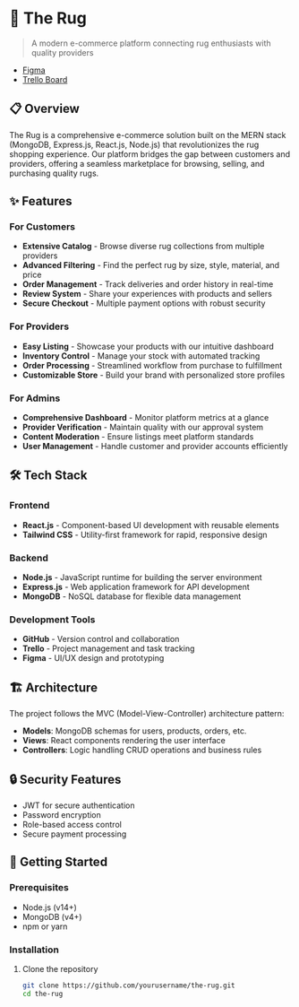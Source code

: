 # 🧶 The Rug

> A modern e-commerce platform connecting rug enthusiasts with quality providers

- [Figma](https://www.figma.com/design/fHpZTqpXYYPHUzZUl6Fj1m/The-Rug.jo?node-id=0-1&p=f&t=Gu8bqEMXCUFKVVWe-0)
- [Trello Board](https://trello.com/b/SRSzFpCT/the-rugjomasterpiece)


## 📋 Overview

The Rug is a comprehensive e-commerce solution built on the MERN stack (MongoDB, Express.js, React.js, Node.js) that revolutionizes the rug shopping experience. Our platform bridges the gap between customers and providers, offering a seamless marketplace for browsing, selling, and purchasing quality rugs.

## ✨ Features

### For Customers

- **Extensive Catalog** - Browse diverse rug collections from multiple providers
- **Advanced Filtering** - Find the perfect rug by size, style, material, and price
- **Order Management** - Track deliveries and order history in real-time
- **Review System** - Share your experiences with products and sellers
- **Secure Checkout** - Multiple payment options with robust security

### For Providers

- **Easy Listing** - Showcase your products with our intuitive dashboard
- **Inventory Control** - Manage your stock with automated tracking
- **Order Processing** - Streamlined workflow from purchase to fulfillment
- **Customizable Store** - Build your brand with personalized store profiles

### For Admins

- **Comprehensive Dashboard** - Monitor platform metrics at a glance
- **Provider Verification** - Maintain quality with our approval system
- **Content Moderation** - Ensure listings meet platform standards
- **User Management** - Handle customer and provider accounts efficiently

## 🛠️ Tech Stack

### Frontend

- **React.js** - Component-based UI development with reusable elements
- **Tailwind CSS** - Utility-first framework for rapid, responsive design

### Backend

- **Node.js** - JavaScript runtime for building the server environment
- **Express.js** - Web application framework for API development
- **MongoDB** - NoSQL database for flexible data management

### Development Tools

- **GitHub** - Version control and collaboration
- **Trello** - Project management and task tracking
- **Figma** - UI/UX design and prototyping

## 🏗️ Architecture

The project follows the MVC (Model-View-Controller) architecture pattern:

- **Models**: MongoDB schemas for users, products, orders, etc.
- **Views**: React components rendering the user interface
- **Controllers**: Logic handling CRUD operations and business rules

## 🔒 Security Features

- JWT for secure authentication
- Password encryption
- Role-based access control
- Secure payment processing

## 🚀 Getting Started

### Prerequisites

- Node.js (v14+)
- MongoDB (v4+)
- npm or yarn

### Installation

1. Clone the repository
   ```bash
   git clone https://github.com/yourusername/the-rug.git
   cd the-rug
   ```
